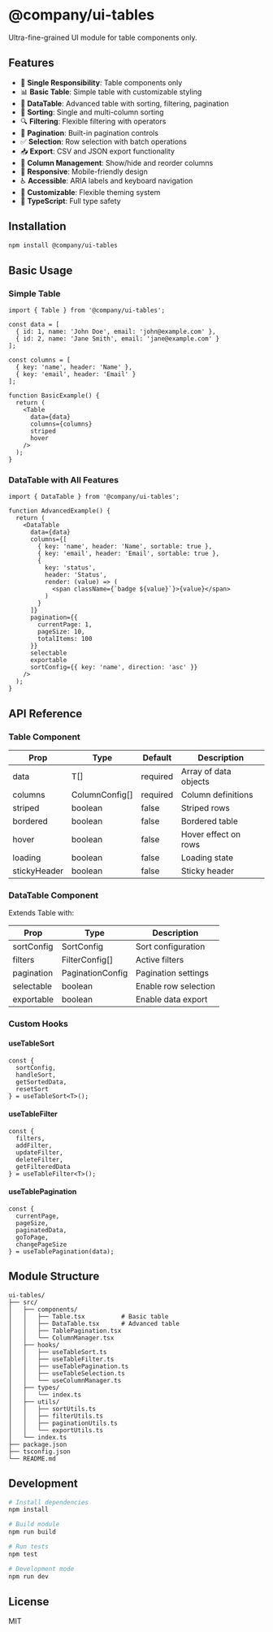 # @company/ui-tables

Ultra-fine-grained UI module for table components only.

## Features

- 🎯 **Single Responsibility**: Table components only
- 📊 **Basic Table**: Simple table with customizable styling
- 🔧 **DataTable**: Advanced table with sorting, filtering, pagination
- 🔄 **Sorting**: Single and multi-column sorting
- 🔍 **Filtering**: Flexible filtering with operators
- 📄 **Pagination**: Built-in pagination controls
- ✅ **Selection**: Row selection with batch operations
- 📥 **Export**: CSV and JSON export functionality
- 🎨 **Column Management**: Show/hide and reorder columns
- 📱 **Responsive**: Mobile-friendly design
- ♿ **Accessible**: ARIA labels and keyboard navigation
- 🎨 **Customizable**: Flexible theming system
- 📝 **TypeScript**: Full type safety

## Installation

```bash
npm install @company/ui-tables
```

## Basic Usage

### Simple Table

```tsx
import { Table } from '@company/ui-tables';

const data = [
  { id: 1, name: 'John Doe', email: 'john@example.com' },
  { id: 2, name: 'Jane Smith', email: 'jane@example.com' }
];

const columns = [
  { key: 'name', header: 'Name' },
  { key: 'email', header: 'Email' }
];

function BasicExample() {
  return (
    <Table 
      data={data} 
      columns={columns}
      striped
      hover
    />
  );
}
```

### DataTable with All Features

```tsx
import { DataTable } from '@company/ui-tables';

function AdvancedExample() {
  return (
    <DataTable
      data={data}
      columns={[
        { key: 'name', header: 'Name', sortable: true },
        { key: 'email', header: 'Email', sortable: true },
        { 
          key: 'status', 
          header: 'Status',
          render: (value) => (
            <span className={`badge ${value}`}>{value}</span>
          )
        }
      ]}
      pagination={{
        currentPage: 1,
        pageSize: 10,
        totalItems: 100
      }}
      selectable
      exportable
      sortConfig={{ key: 'name', direction: 'asc' }}
    />
  );
}
```

## API Reference

### Table Component

| Prop | Type | Default | Description |
|------|------|---------|-------------|
| data | T[] | required | Array of data objects |
| columns | ColumnConfig[] | required | Column definitions |
| striped | boolean | false | Striped rows |
| bordered | boolean | false | Bordered table |
| hover | boolean | false | Hover effect on rows |
| loading | boolean | false | Loading state |
| stickyHeader | boolean | false | Sticky header |

### DataTable Component

Extends Table with:

| Prop | Type | Description |
|------|------|-------------|
| sortConfig | SortConfig | Sort configuration |
| filters | FilterConfig[] | Active filters |
| pagination | PaginationConfig | Pagination settings |
| selectable | boolean | Enable row selection |
| exportable | boolean | Enable data export |

### Custom Hooks

#### useTableSort
```tsx
const {
  sortConfig,
  handleSort,
  getSortedData,
  resetSort
} = useTableSort<T>();
```

#### useTableFilter
```tsx
const {
  filters,
  addFilter,
  updateFilter,
  deleteFilter,
  getFilteredData
} = useTableFilter<T>();
```

#### useTablePagination
```tsx
const {
  currentPage,
  pageSize,
  paginatedData,
  goToPage,
  changePageSize
} = useTablePagination(data);
```

## Module Structure

```
ui-tables/
├── src/
│   ├── components/
│   │   ├── Table.tsx          # Basic table
│   │   ├── DataTable.tsx      # Advanced table
│   │   ├── TablePagination.tsx
│   │   └── ColumnManager.tsx
│   ├── hooks/
│   │   ├── useTableSort.ts
│   │   ├── useTableFilter.ts
│   │   ├── useTablePagination.ts
│   │   ├── useTableSelection.ts
│   │   └── useColumnManager.ts
│   ├── types/
│   │   └── index.ts
│   ├── utils/
│   │   ├── sortUtils.ts
│   │   ├── filterUtils.ts
│   │   ├── paginationUtils.ts
│   │   └── exportUtils.ts
│   └── index.ts
├── package.json
├── tsconfig.json
└── README.md
```

## Development

```bash
# Install dependencies
npm install

# Build module
npm run build

# Run tests
npm test

# Development mode
npm run dev
```

## License

MIT